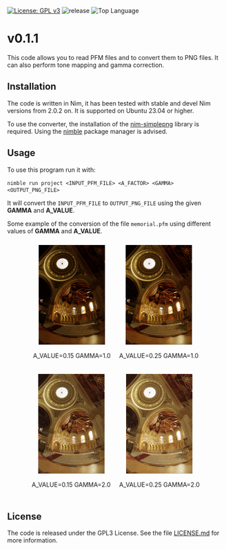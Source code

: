 
[![License: GPL v3](https://img.shields.io/badge/License-GPLv3-blue.svg)](https://www.gnu.org/licenses/gpl-3.0)
![release](https://img.shields.io/github/v/release/angela-bonato/RayTracingCourse)
![Top Language](https://img.shields.io/github/languages/top/angela-bonato/RayTracingCourse)

# v0.1.1

This code allows you to read PFM files and to convert them to PNG files. It can also perform tone mapping and gamma correction.

## Installation

The code is written in Nim, it has been tested with stable and devel Nim versions from 2.0.2 on. It is supported on Ubuntu 23.04 or higher.

To use the converter, the installation of the [nim-simplepng](https://github.com/jrenner/nim-simplepng) library is required. Using the [nimble](https://github.com/nim-lang/nimble) package manager is advised.

## Usage

To use this program run it with: 

    nimble run project <INPUT_PFM_FILE> <A_FACTOR> <GAMMA> <OUTPUT_PNG_FILE>
    
It will convert the `INPUT_PFM_FILE` to `OUTPUT_PNG_FILE` using the given **GAMMA** and **A_VALUE**.

Some example of the conversion of the file `memorial.pfm` using different values of **GAMMA** and **A_VALUE**.

<!DOCTYPE html>
<html lang="it">
<head>
<meta charset="UTF-8">
<meta name="viewport" content="width=device-width, initial-scale=1.0">
</head>
<body>

<div class="container" style="display: flex; flex-wrap: wrap; justify-content: center;">
    <div class="image-box" style="margin: 10px; text-align: center;">
        <img src="examples/memorial_1_0.15.png" alt="Immagine 1" width="154" height="231">
        <p>A_VALUE=0.15  GAMMA=1.0</p>
    </div>
    <div class="image-box" style="margin: 10px; text-align: center;">
        <img src="examples/memorial_1_0.25.png" alt="Immagine 1" width="154" height="231">
        <p>A_VALUE=0.25  GAMMA=1.0</p>
    </div>
</div>

<div class="container" style="display: flex; flex-wrap: wrap; justify-content: center;">
 <div class="image-box" style="margin: 10px; text-align: center;">
        <img src="examples/memorial_2_0.15.png" alt="Immagine 1" width="154" height="231">
        <p>A_VALUE=0.15  GAMMA=2.0</p>
    </div>
    <div class="image-box" style="margin: 10px; text-align: center;">
        <img src="examples/memorial_2_0.25.png" alt="Immagine 1" width="154" height="231">
        <p>A_VALUE=0.25  GAMMA=2.0</p>
    </div>
</div>

</body>
</html>

## License

The code is released under the GPL3 License. See the file [LICENSE.md](./LICENSE.md) for more information.
